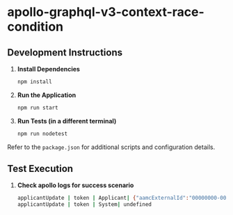 # apollo-graphql-v3-context-race-condition

## Development Instructions

1. **Install Dependencies**
    ```bash
    npm install
    ```

2. **Run the Application**
    ```bash
    npm run start
    ```

3. **Run Tests (in a different terminal)**
    ```bash
    npm run nodetest
    ```

Refer to the `package.json` for additional scripts and configuration details.

## Test Execution

1. **Check apollo logs for success scenario**
    ```bash
    applicantUpdate | token | Applicant| {"aamcExternalId":"00000000-0000-0000-0000-00000000000","aamcId":"A00000000","lastName":"User","restOfName":"ReadOnly","gender":"U","dateOfBirth":"1900-01-01T00:00:00.000Z","email":"readonly.user@example.com","citizenshipCountryCode":"US","birthCity":"Los Angeles","birthStateCode":"CA","birthCountryCode":"US"}
    applicantUpdate | token | System| undefined
    ```